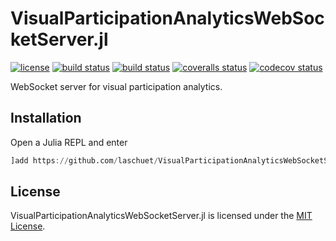 # VisualParticipationAnalyticsWebSocketServer.jl

[![license](https://img.shields.io/badge/license-MIT-blue.svg)](https://github.com/laschuet/VisualParticipationAnalyticsWebSocketServer.jl/blob/main/LICENSE.txt)
[![build status](https://travis-ci.com/laschuet/VisualParticipationAnalyticsWebSocketServer.jl.svg?branch=main)](https://travis-ci.com/laschuet/VisualParticipationAnalyticsWebSocketServer.jl)
[![build status](https://ci.appveyor.com/api/projects/status/o6di38vegoa1juy2/branch/main?svg=true)](https://ci.appveyor.com/project/laschuet/visualparticipationanalyticswebsocketserver-jl/branch/main)
[![coveralls status](https://coveralls.io/repos/github/laschuet/VisualParticipationAnalyticsWebSocketServer.jl/badge.svg?branch=main)](https://coveralls.io/github/laschuet/VisualParticipationAnalyticsWebSocketServer.jl?branch=main)
[![codecov status](https://codecov.io/gh/laschuet/VisualParticipationAnalyticsWebSocketServer.jl/branch/main/graph/badge.svg)](https://codecov.io/gh/laschuet/VisualParticipationAnalyticsWebSocketServer.jl)

WebSocket server for visual participation analytics.

## Installation

Open a Julia REPL and enter

```julia
]add https://github.com/laschuet/VisualParticipationAnalyticsWebSocketServer.jl.git
```

## License

VisualParticipationAnalyticsWebSocketServer.jl is licensed under the [MIT License](./LICENSE.txt).
